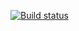 [![Build status](https://ci.appveyor.com/api/projects/status/npb7nvbir49vg3v5?svg=true)](https://ci.appveyor.com/project/SurfDRED/patterns)